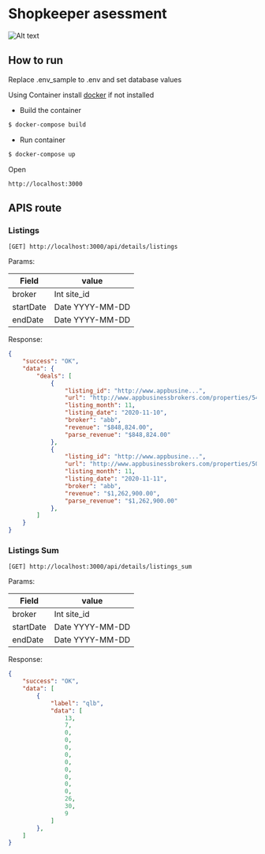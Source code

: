 # Shopkeeper asessment

![Alt text](https://github.com/Nextly-Team/shopkeeper-asessment/tree/master/public/images/home_page.png "homePage")

## How to run

Replace .env_sample to .env and set database values

Using Container install [docker](https://docs.docker.com/engine/install/) if not installed

- Build the container

```sh
$ docker-compose build
```

- Run container

```sh
$ docker-compose up
```

Open
```
http://localhost:3000
```

## APIS route

### Listings

```
[GET] http://localhost:3000/api/details/listings
```

Params:


| Field | value |
|-------|-------|
| broker | Int site_id|
| startDate | Date YYYY-MM-DD |
| endDate | Date YYYY-MM-DD |

Response:

```json
{
    "success": "OK",
    "data": {
        "deals": [
            {
                "listing_id": "http://www.appbusine...",
                "url": "http://www.appbusinessbrokers.com/properties/545983/",
                "listing_month": 11,
                "listing_date": "2020-11-10",
                "broker": "abb",
                "revenue": "$848,824.00",
                "parse_revenue": "$848,824.00"
            },
            {
                "listing_id": "http://www.appbusine...",
                "url": "http://www.appbusinessbrokers.com/properties/501216/",
                "listing_month": 11,
                "listing_date": "2020-11-11",
                "broker": "abb",
                "revenue": "$1,262,900.00",
                "parse_revenue": "$1,262,900.00"
            },
        ]
    }
}
```

### Listings Sum


```
[GET] http://localhost:3000/api/details/listings_sum
```

Params:


| Field | value |
|-------|-------|
| broker | Int site_id|
| startDate | Date YYYY-MM-DD |
| endDate | Date YYYY-MM-DD |

Response: 

```json
{
    "success": "OK",
    "data": [
        {
            "label": "qlb",
            "data": [
                13,
                7,
                0,
                0,
                0,
                0,
                0,
                0,
                0,
                0,
                0,
                26,
                30,
                9
            ]
        },
    ]
}
```
